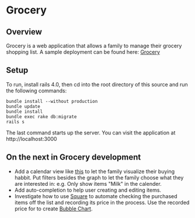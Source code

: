 Grocery
=======

Overview
---------
Grocery is a web application that allows a family to manage their grocery shopping list. A sample deployment can be found here: [Grocery](http://rocky-atoll-4820.herokuapp.com/)

Setup
------
To run, install rails 4.0, then cd into the root directory of this source and run the following commands:
```
bundle install --without production
bundle update
bundle install
bundle exec rake db:migrate
rails s
```
The last command starts up the server. You can visit the application at http://localhost:3000

On the next in Grocery development
----------------------------------
* Add a calendar view like [this](http://bl.ocks.org/mbostock/4063318) to let the family visualize their buying habbit. Put filters besides the graph to let the family choose what they are interested in: e.g. Only show items "Milk" in the calender.
* Add auto-completion to help user creating and editing items.
* Investigate how to use [Square](https://squareup.com/ca?country_code=ca) to automate checking the purchased items off the list and recording its price in the process. Use the recorded price for to create [Bubble Chart](http://bl.ocks.org/mbostock/4063269).